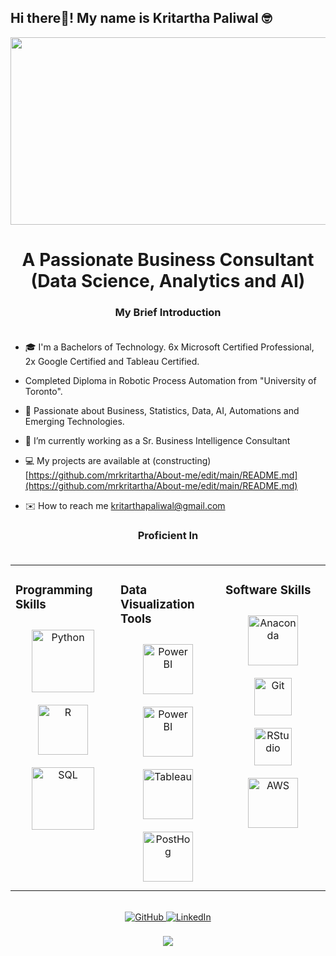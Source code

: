 ## Hi there👋! My name is Kritartha Paliwal 🤓

<div align="center">
<img src="https://raw.githubusercontent.com/thomasync/thomasync/main/headergitlight.gif#gh-light-mode-only" align="center" height="300" width = "600" />  
</div>  
  

# <div align="center">A Passionate Business Consultant (Data Science, Analytics and AI) </div>  

### <div align="center">My Brief Introduction</div><br />

- 🎓 I'm a Bachelors of Technology. 6x Microsoft Certified Professional, 2x Google Certified and Tableau Certified.
- Completed Diploma in Robotic Process Automation from "University of Toronto". 

- 🌱 Passionate about Business, Statistics, Data, AI, Automations and Emerging Technologies.

- 💼 I’m currently working as a Sr. Business Intelligence Consultant

- 💻 My projects are available at (constructing) [https://github.com/mrkritartha/About-me/edit/main/README.md](https://github.com/mrkritartha/About-me/edit/main/README.md)
  
- ✉️ How to reach me [kritarthapaliwal@gmail.com](kritarthapaliwal@gmail.com)

### <div align="center">Proficient In</div><br />

<table><tr><td valign="top" width="33%">

### Programming Skills  
<div align="center">  
<img style="margin: 10px" src="https://cdn.jsdelivr.net/gh/devicons/devicon/icons/python/python-original.svg" alt="Python" height="100" style="margin-bottom: 5px;" />
<img style="margin: 10px" src="https://cdn.jsdelivr.net/gh/devicons/devicon/icons/r/r-original.svg" alt="R" height="80" />  
<img style="margin: 10px" src="https://cdn.jsdelivr.net/gh/devicons/devicon/icons/mysql/mysql-original-wordmark.svg" alt="SQL" height="100" />  

</div>

</td><td valign="top" width="33%">





### Data Visualization Tools
<div align="center">  
<img style="margin: 10px" src="https://upload.wikimedia.org/wikipedia/commons/c/cf/New_Power_BI_Logo.svg" alt="Power BI" height="80" />  
<img style="margin: 10px" src="https://www.freelogovectors.net/wp-content/uploads/2023/11/power_bi-logo-freelogovectors.net_.png" alt="Power BI" height="80" />  
<img style="margin: 10px" src="https://upload.vectorlogo.zone/logos/tableau/images/113a311a-6d5d-4b7e-9193-79807e4844e3.svg" alt="Tableau" height="80" />  
<img style="margin: 10px" src="https://www.vectorlogo.zone/logos/google_analytics/google_analytics-ar21.svg" alt="PostHog" height="80" />  

</div>

</td><td valign="top" width="33%">




### Software Skills
<div align="center">  
<img style="margin: 10px" src="https://cdn.jsdelivr.net/gh/devicons/devicon/icons/anaconda/anaconda-original.svg" alt="Anaconda" height="80" />
<img style="margin: 10px" src="https://profilinator.rishav.dev/skills-assets/git-scm-icon.svg" alt="Git" height="60" />
<img style="margin: 10px" src="https://cdn.jsdelivr.net/gh/devicons/devicon/icons/rstudio/rstudio-original.svg" alt="RStudio" height="60" />
<img style="margin: 10px" src="https://upload.wikimedia.org/wikipedia/commons/9/93/Amazon_Web_Services_Logo.svg" alt="AWS" height="80" />




</div>

</td></tr></table>  

<br/>  

<div align="center">
  <a href="https://github.com/96feilin96/96Feilin96?tab=readme-ov-file" target="_blank">
    <img src="https://img.shields.io/badge/github-%2324292e.svg?&style=for-the-badge&logo=github&logoColor=white" alt="GitHub" style="margin-bottom: 5px;" />
  </a>
  <a href="https://www.linkedin.com/in/kritartha-paliwal-636b0012a/" target="_blank">
    <img src="https://img.shields.io/badge/linkedin-%231E77B5.svg?&style=for-the-badge&logo=linkedin&logoColor=white" alt="LinkedIn" style="margin-bottom: 5px;" />
  </a>
</div>  
  

<br/>  

<div align="center">
  <img src="https://komarev.com/ghpvc/?username=96feilin96&&style=flat-square" align="center" />
</div>  
  
<br/>  
